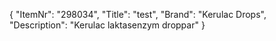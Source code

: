 {
  "ItemNr": "298034",
  "Title": "test",
  "Brand": "Kerulac Drops",
  "Description": "Kerulac laktasenzym droppar"
}